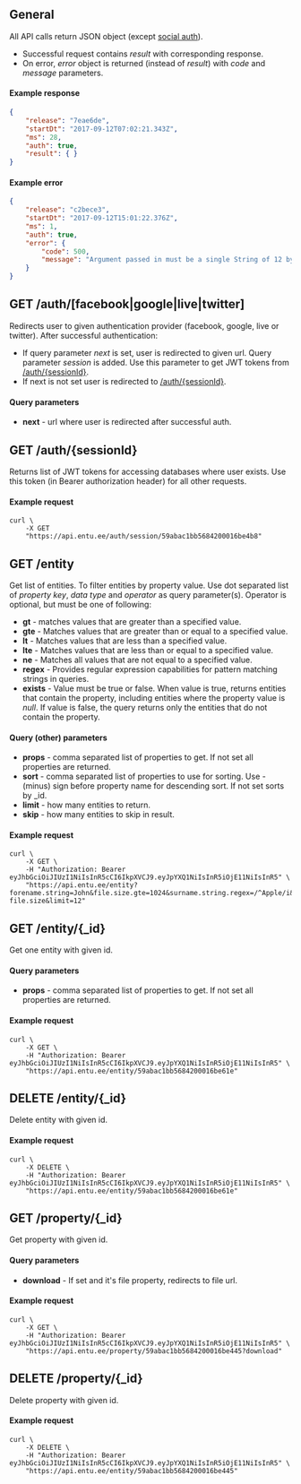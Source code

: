 ## General
All API calls return JSON object (except [social auth](#get-authfacebookgooglelivetwitter)).
- Successful request contains *result* with corresponding response.
- On error, *error* object is returned (instead of *result*) with *code* and *message* parameters.

#### Example response
```json
{
    "release": "7eae6de",
    "startDt": "2017-09-12T07:02:21.343Z",
    "ms": 28,
    "auth": true,
    "result": { }
}
```

#### Example error
```json
{
    "release": "c2bece3",
    "startDt": "2017-09-12T15:01:22.376Z",
    "ms": 1,
    "auth": true,
    "error": {
        "code": 500,
        "message": "Argument passed in must be a single String of 12 bytes or a string of 24 hex characters"
    }
}
```




## GET /auth/[facebook|google|live|twitter]
Redirects user to given authentication provider (facebook, google, live or twitter). After successful authentication:
- If query parameter *next* is set, user is redirected to given url. Query parameter *session* is added. Use this parameter to get JWT tokens from [/auth/{sessionId}](#get-authsessionid).
- If next is not set user is redirected to [/auth/{sessionId}](#get-authsessionid).

#### Query parameters
- **next** - url where user is redirected after successful auth.


## GET /auth/{sessionId}
Returns list of JWT tokens for accessing databases where user exists. Use this token (in Bearer authorization header) for all other requests.

#### Example request
```shell
curl \
    -X GET
    "https://api.entu.ee/auth/session/59abac1bb5684200016be4b8"
```




## GET /entity
Get list of entities. To filter entities by property value. Use dot separated list of *property key*, *data type* and *operator* as query parameter(s). Operator is optional, but must be one of following:
- **gt** - matches values that are greater than a specified value.
- **gte** - Matches values that are greater than or equal to a specified value.
- **lt** - Matches values that are less than a specified value.
- **lte** - Matches values that are less than or equal to a specified value.
- **ne** - Matches all values that are not equal to a specified value.
- **regex** - Provides regular expression capabilities for pattern matching strings in queries.
- **exists** - Value must be true or false. When value is true, returns entities that contain the property, including entities where the property value is *null*. If value is false, the query returns only the entities that do not contain the property.

#### Query (other) parameters
- **props** - comma separated list of properties to get. If not set all properties are returned.
- **sort** - comma separated list of properties to use for sorting. Use - (minus) sign before property name for descending sort. If not set sorts by \_id.
- **limit** - how many entities to return.
- **skip** - how many entities to skip in result.

#### Example request
```shell
curl \
    -X GET \
    -H "Authorization: Bearer eyJhbGciOiJIUzI1NiIsInR5cCI6IkpXVCJ9.eyJpYXQ1NiIsInR5iOjE11NiIsInR5" \
    "https://api.entu.ee/entity?forename.string=John&file.size.gte=1024&surname.string.regex=/^Apple/i&photo._id.exists=false&sort=-file.size&limit=12"
```




## GET /entity/{_id}
Get one entity with given id.

#### Query parameters
- **props** - comma separated list of properties to get. If not set all properties are returned.

#### Example request
```shell
curl \
    -X GET \
    -H "Authorization: Bearer eyJhbGciOiJIUzI1NiIsInR5cCI6IkpXVCJ9.eyJpYXQ1NiIsInR5iOjE11NiIsInR5" \
    "https://api.entu.ee/entity/59abac1bb5684200016be61e"
```


## DELETE /entity/{_id}
Delete entity with given id.

#### Example request
```shell
curl \
    -X DELETE \
    -H "Authorization: Bearer eyJhbGciOiJIUzI1NiIsInR5cCI6IkpXVCJ9.eyJpYXQ1NiIsInR5iOjE11NiIsInR5" \
    "https://api.entu.ee/entity/59abac1bb5684200016be61e"
```




## GET /property/{_id}
Get property with given id.

#### Query parameters
- **download** - If set and it's file property, redirects to file url.

#### Example request
```shell
curl \
    -X GET \
    -H "Authorization: Bearer eyJhbGciOiJIUzI1NiIsInR5cCI6IkpXVCJ9.eyJpYXQ1NiIsInR5iOjE11NiIsInR5" \
    "https://api.entu.ee/property/59abac1bb5684200016be445?download"
```


## DELETE /property/{_id}
Delete property with given id.

#### Example request
```shell
curl \
    -X DELETE \
    -H "Authorization: Bearer eyJhbGciOiJIUzI1NiIsInR5cCI6IkpXVCJ9.eyJpYXQ1NiIsInR5iOjE11NiIsInR5" \
    "https://api.entu.ee/entity/59abac1bb5684200016be445"
```
